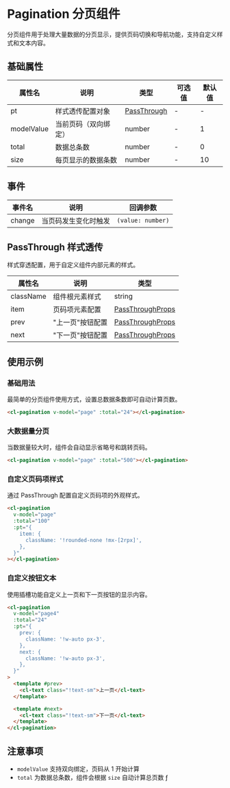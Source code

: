 # Pagination 分页组件

分页组件用于处理大量数据的分页显示，提供页码切换和导航功能，支持自定义样式和文本内容。

## 基础属性

| 属性名     | 说明                 | 类型                        | 可选值 | 默认值 |
| ---------- | -------------------- | --------------------------- | ------ | ------ |
| pt         | 样式透传配置对象     | [PassThrough](#passthrough) | -      | -      |
| modelValue | 当前页码（双向绑定） | number                      | -      | 1      |
| total      | 数据总条数           | number                      | -      | 0      |
| size       | 每页显示的数据条数   | number                      | -      | 10     |

## 事件

| 事件名 | 说明                 | 回调参数          |
| ------ | -------------------- | ----------------- |
| change | 当页码发生变化时触发 | `(value: number)` |

## PassThrough 样式透传

样式穿透配置，用于自定义组件内部元素的样式。

| 属性名    | 说明             | 类型                                                        |
| --------- | ---------------- | ----------------------------------------------------------- |
| className | 组件根元素样式   | string                                                      |
| item      | 页码项元素配置   | [PassThroughProps](/src/components/doc.md#passthroughprops) |
| prev      | "上一页"按钮配置 | [PassThroughProps](/src/components/doc.md#passthroughprops) |
| next      | "下一页"按钮配置 | [PassThroughProps](/src/components/doc.md#passthroughprops) |

## 使用示例

### 基础用法

最简单的分页组件使用方式，设置总数据条数即可自动计算页数。

```html
<cl-pagination v-model="page" :total="24"></cl-pagination>
```

### 大数据量分页

当数据量较大时，组件会自动显示省略号和跳转页码。

```html
<cl-pagination v-model="page" :total="500"></cl-pagination>
```

### 自定义页码项样式

通过 PassThrough 配置自定义页码项的外观样式。

```html
<cl-pagination
  v-model="page"
  :total="100"
  :pt="{
    item: {
      className: '!rounded-none !mx-[2rpx]',
    },
  }"
></cl-pagination>
```

### 自定义按钮文本

使用插槽功能自定义上一页和下一页按钮的显示内容。

```html
<cl-pagination
  v-model="page4"
  :total="24"
  :pt="{
    prev: {
      className: '!w-auto px-3',
    },
    next: {
      className: '!w-auto px-3',
    },
  }"
>
  <template #prev>
    <cl-text class="!text-sm">上一页</cl-text>
  </template>

  <template #next>
    <cl-text class="!text-sm">下一页</cl-text>
  </template>
</cl-pagination>
```

## 注意事项

- `modelValue` 支持双向绑定，页码从 1 开始计算
- `total` 为数据总条数，组件会根据 `size` 自动计算总页数 ƒ
